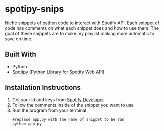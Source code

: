 # spotipy-snips
Niche snippets of python code to interact with Spotify API. Each snippet of code has comments on what each snippet does and how to use them. The goal of these snippets are to make my playlist making more automatic to save on time.

## Built With
* Python
* [Spotipy (Python Library for Spotify Web API)](https://spotipy.readthedocs.io/en/2.21.0/#)

## Installation Instructions
1. Get your id and keys from [Spotify Developer](https://developer.spotify.com/)
1. Follow the comments inside of the snippet you want to use
1. Run the program from your terminal
  	```shell
  	#replace app.py with the name of snippet to be ran
	python app.py
	```
